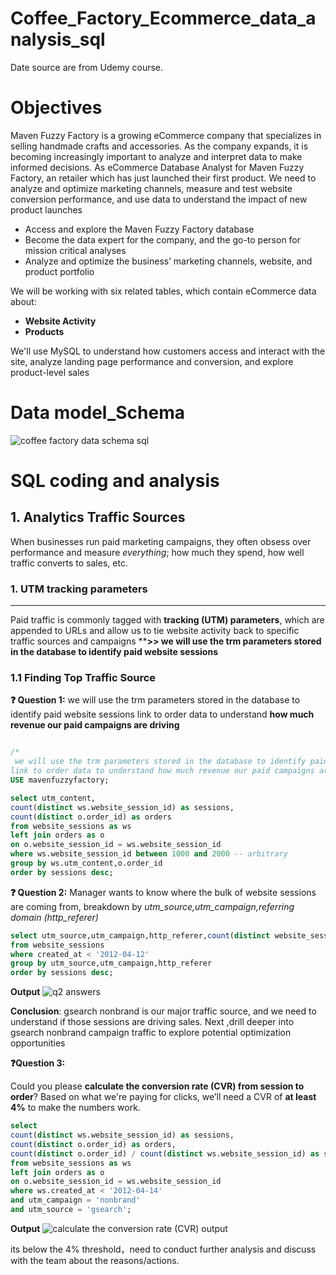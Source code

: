 # Coffee_Factory_Ecommerce_data_analysis_sql

Date source are from Udemy course.


# Objectives
Maven Fuzzy Factory is a growing eCommerce company that specializes in selling handmade crafts and accessories. As the company expands, it is becoming increasingly important to analyze and interpret data to make informed decisions.
As eCommerce Database Analyst for Maven Fuzzy Factory, an retailer which has just launched their first product. We need to analyze and optimize marketing channels, measure and test website conversion performance, and use data to understand the impact of new product launches

- Access and explore the Maven Fuzzy Factory database
- Become the data expert for the company, and the go-to person for mission critical analyses
- Analyze and optimize the business’ marketing channels, website, and product portfolio

We will be working with six related tables, which contain eCommerce data about:

- **Website Activity**
- **Products**

We'll use MySQL to understand how customers access and interact with the site, analyze landing page performance and conversion, and explore product-level sales

# Data model_Schema
![coffee factory data schema sql](https://github.com/Shuangyi-im/Coffee_Factory_Ecommerce_data_analysis_sql/assets/78413872/d12fbd80-4b72-4254-a709-f76eb299ad09)

# SQL coding and analysis

## 1. Analytics Traffic Sources

When businesses run paid marketing campaigns, they often obsess over performance and
measure *everything*; how much they spend, how well traffic converts to sales, etc.

### 1. UTM tracking parameters
****

Paid traffic is commonly tagged with **tracking (UTM) parameters**, which are appended to
URLs and allow us to tie website activity back to specific traffic sources and campaigns
****>> we will use the trm parameters stored in the database to identify paid website sessions**
### 1.1 Finding Top Traffic Source

**❓ Question 1:** we will use the trm parameters stored in the database to identify paid website sessions link to order data to understand **how much revenue our paid campaigns are driving**


```sql

/*
 we will use the trm parameters stored in the database to identify paid website sessions
link to order data to understand how much revenue our paid campaigns are driving*/
USE mavenfuzzyfactory;

select utm_content,
count(distinct ws.website_session_id) as sessions,
count(distinct o.order_id) as orders
from website_sessions as ws
left join orders as o
on o.website_session_id = ws.website_session_id
where ws.website_session_id between 1000 and 2000 -- arbitrary 
group by ws.utm_content,o.order_id 
order by sessions desc; 
```



**❓ Question 2:** Manager wants to know where the bulk of website sessions are coming from, 
breakdown by *utm_source,utm_campaign,referring domain (http_referer)*

```sql
select utm_source,utm_campaign,http_referer,count(distinct website_session_id) as sessions
from website_sessions
where created_at < '2012-04-12'
group by utm_source,utm_campaign,http_referer
order by sessions desc;
```

**Output**
![q2 answers](https://github.com/Shuangyi-im/Coffee_Factory_Ecommerce_data_analysis_sql/assets/78413872/07b1da3a-c271-487e-83a3-240bd7a04c1b)

**Conclusion**: gsearch nonbrand is our major traffic source, and we need to understand if those sessions are driving sales. Next ,drill deeper into gsearch nonbrand campaign traffic to explore potential optimization opportunities



**❓Question 3:**

Could you please **calculate the conversion rate (CVR) from session to order**? Based on what we're paying for clicks, we’ll need a CVR of **at least 4%** to make the numbers work.

```sql
select 
count(distinct ws.website_session_id) as sessions,
count(distinct o.order_id) as orders,
count(distinct o.order_id) / count(distinct ws.website_session_id) as session_to_order_conv_rt
from website_sessions as ws
left join orders as o
on o.website_session_id = ws.website_session_id
where ws.created_at < '2012-04-14' 
and utm_campaign = 'nonbrand'
and utm_source = 'gsearch';
```

**Output**
![calculate the conversion rate (CVR) output](https://github.com/Shuangyi-im/Coffee_Factory_Ecommerce_data_analysis_sql/assets/78413872/a47f8810-92f0-47f5-81a7-bd91faf4ef7a)

its below the 4% threshold，need to conduct further analysis and discuss with the team about the reasons/actions.
